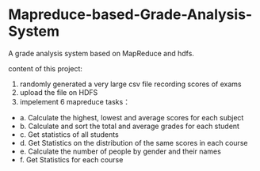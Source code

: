 # Mapreduce-based-Grade-Analysis-System
A grade analysis system based on MapReduce and hdfs.

content of this project:

1. randomly generated a very large csv file recording scores of exams
2. upload the file on HDFS
3. impelement 6 mapreduce tasks：
- a. Calculate the highest, lowest and average scores for each subject
- b. Calculate and sort the total and average grades for each student
- c. Get statistics of all students
- d. Get Statistics on the distribution of the same scores in each course
- e. Calculate the number of people by gender and their names
- f. Get Statistics for each course

